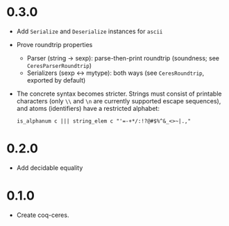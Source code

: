 # 0.3.0

- Add `Serialize` and `Deserialize` instances for `ascii`
- Prove roundtrip properties

    + Parser (string -> sexp): parse-then-print roundtrip (soundness; see `CeresParserRoundtrip`)
    + Serializers (sexp <-> mytype): both ways (see `CeresRoundtrip`, exported by default)

- The concrete syntax becomes stricter. Strings must consist of printable characters
  (only `\\` and `\n` are currently supported escape sequences), and atoms
  (identifiers) have a restricted alphabet:

  ```
  is_alphanum c ||| string_elem c "'=-+*/:!?@#$%^&_<>~|.,"
  ```

# 0.2.0

- Add decidable equality

# 0.1.0

- Create coq-ceres.
